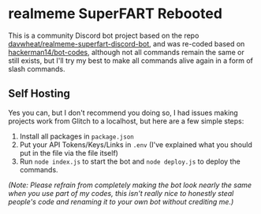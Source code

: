 # realmeme SuperFART Rebooted

This is a community Discord bot project based on the repo [davwheat/realmeme-superfart-discord-bot](https://github.com/davwheat/realmeme-superfart-discord-bot), and was re-coded based on [hackerman14/bot-codes](https://github.com/hackerman14/bot-codes), although not all commands remain the same or still exists, but I'll try my best to make all commands alive again in a form of slash commands.

## Self Hosting

Yes you can, but I don't recommend you doing so, I had issues making projects work from Glitch to a localhost, but here are a few simple steps:
1. Install all packages in `package.json`
2. Put your API Tokens/Keys/Links in `.env` (I've explained what you should put in the file via the file itself)
3. Run `node index.js` to start the bot and `node deploy.js` to deploy the commands.

*(Note: Please refrain from completely making the bot look nearly the same when you use part of my codes, this isn't really nice to honestly steal people's code and renaming it to your own bot without crediting me.)*
